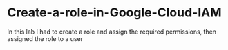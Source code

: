 # Create-a-role-in-Google-Cloud-IAM
In this lab I had to create a role and assign the required permissions, then assigned the role to a user
